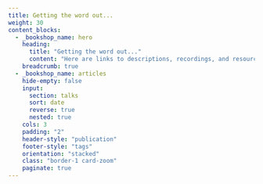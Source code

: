 ```yaml
---
title: Getting the word out...
weight: 30
content_blocks:
  - _bookshop_name: hero
    heading:
      title: "Getting the word out..."
      content: "Here are links to descriptions, recordings, and resources for all of my current talks:"
    breadcrumb: true
  - _bookshop_name: articles
    hide-empty: false
    input:
      section: talks
      sort: date
      reverse: true
      nested: true
    cols: 3
    padding: "2"
    header-style: "publication"
    footer-style: "tags"
    orientation: "stacked"
    class: "border-1 card-zoom"
    paginate: true
---
```


